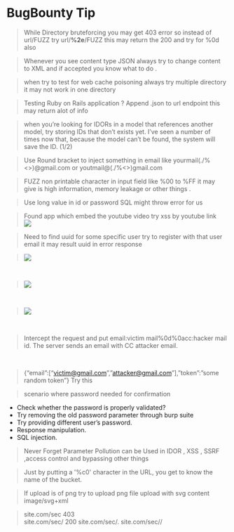 # BugBounty Tip

> While Directory bruteforcing you may get 403 error so instead of url/FUZZ try url/__%2e__/FUZZ this may return the 200  and try for %0d also 

>  Whenever you see content type JSON always try to change content to XML and if accepted you know what to do .

> when try to test for web cache poisoning always try multiple directory it may not work in one directory

> Testing Ruby on Rails application ? Append .json to url endpoint this may return alot of info

>  when you’re looking for IDORs in a model that references another model, try storing IDs that don’t exists yet. I’ve seen a number of times now that, because the model can’t be found, the system will save the ID. (1/2)

> Use Round bracket to inject something in email like yourmail(./%<>)@gmail.com  or youtmail@(./%<>)gmail.com 

> FUZZ non printable character in input field like %00 to %FF  it may give is high information, memory leakage or other things .

> Use long value in id or password SQL might throw error for us

> Found app which embed the youtube video try xss by youtube link  
![](https://blobscdn.gitbook.com/v0/b/gitbook-28427.appspot.com/o/assets%2F-LbWrDBBrbM1WtGeIKRO%2F-LyYnOs7BvMFV3UbVbtf%2F-LymA6D4y4crwxfpmUWp%2Fimage.png?alt=media&token=6aef2334-592e-488c-b106-755c3d96cf39)

> Need to find uuid for some specific user try to register with that user email it may result uuid in error response 

> ![](https://pbs.twimg.com/media/EHpPwPnWsAA6XZ2?format=png&name=900x900)

<br>

> ![](https://pbs.twimg.com/media/EHKJEJMWoAAh2_c?format=png&name=900x900)

<br>

> ![](https://pbs.twimg.com/media/DwjSw48X0AAIxgg?format=jpg&name=900x900)

<br>

> Intercept the request and put email:victim mail%0d%0acc:hacker mail id. The server sends an email with CC attacker email.

<br>

> {“email”:[“victim@gmail.com”,”attacker@gmail.com”],”token”:”some random token”} Try this 

> scenario where password needed for confirmation 

- Check whether the password is properly validated?
- Try removing the old password parameter through burp suite
- Try providing different user’s password.
- Response manipulation.
- SQL injection.

> Never Forget Parameter Pollution can be Used in IDOR , XSS , SSRF ,access control and bypassing other things 

> Just by putting a '%c0' character in the URL, you get to know the name of the bucket.

> If upload is of png try to upload png file upload with svg content image/svg+xml

> site.com/sec 403    
site.com/sec/ 200
site.com/sec/.
site.com/sec//


